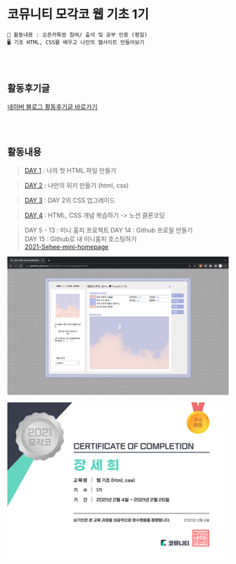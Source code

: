 # 코뮤니티 모각코 웹 기초 1기

```
📖 활동내용 : 오픈카톡방 참여/ 출석 및 공부 인증 (평일)
🖥️ 기초 HTML, CSS를 배우고 나만의 웹사이트 만들어보기
```

<br>
<br>

## 활동후기글
[네이버 블로그 활동후기글 바로가기](https://m.blog.naver.com/julia8024/222258875965)

<br>
<br>

## 활동내용

> [DAY 1](https://julia8024.github.io/mogakco_html_css/DAY_1/DAY_1.html) : 나의 첫 HTML 파일 만들기 <br>

> [DAY 2](https://julia8024.github.io/mogakco_html_css/DAY_2/DAY_2.html) : 나만의 위키 만들기 (html, css) <br>

> [DAY 3](https://julia8024.github.io/mogakco_html_css/DAY_3/DAY_3.html) : DAY 2의 CSS 업그레이드 <br>

> [DAY 4](https://julia8024.github.io/mogakco_html_css/DAY_4/DAY_4.html) : HTML, CSS 개념 복습하기 -> 노션 클론코딩 <br>

> DAY 5 - 13 : 미니 홈피 프로젝트
> DAY 14 : Github 프로필 만들기 <br>
> DAY 15 : Github로 내 미니홈피 호스팅하기 <br>
[2021-Sehee-mini-homepage](https://julia8024.github.io/mogakco_html_css/2021-Sehee-mini-homepage/home.html)

![homepage](/_image/mini-homepage_image.png)

![Certificate](/_image/certificate.PNG)




